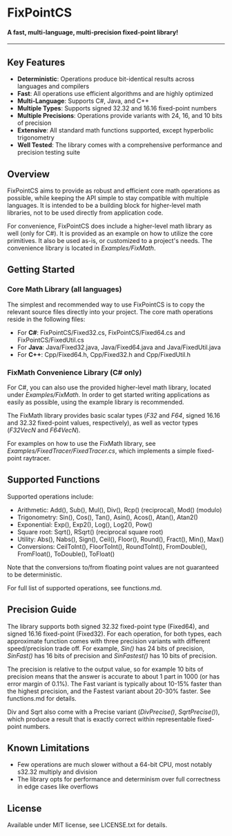 # FixPointCS

#### A fast, multi-language, multi-precision fixed-point library!

---

## Key Features

- **Deterministic**: Operations produce bit-identical results across languages and compilers
- **Fast**: All operations use efficient algorithms and are highly optimized
- **Multi-Language**: Supports C#, Java, and C++
- **Multiple Types**: Supports signed 32.32 and 16.16 fixed-point numbers
- **Multiple Precisions**: Operations provide variants with 24, 16, and 10 bits of precision
- **Extensive**: All standard math functions supported, except hyperbolic trigonometry
- **Well Tested**: The library comes with a comprehensive performance and precision testing suite

## Overview

FixPointCS aims to provide as robust and efficient core math operations as possible, while keeping
the API simple to stay compatible with multiple languages. It is intended to be a building block
for higher-level math libraries, not to be used directly from application code.

For convenience, FixPointCS does include a higher-level math library as well (only for C#). It is
provided as an example on how to utilize the core primitives. It also be used as-is, or customized
to a project's needs. The convenience library is located in *Examples/FixMath*.

## Getting Started

### Core Math Library (all languages)

The simplest and recommended way to use FixPointCS is to copy the relevant source files directly into
your project. The core math operations reside in the following files:
- For **C#**: FixPointCS/Fixed32.cs, FixPointCS/Fixed64.cs and FixPointCS/FixedUtil.cs
- For **Java**: Java/Fixed32.java, Java/Fixed64.java and Java/FixedUtil.java
- For **C++**: Cpp/Fixed64.h, Cpp/Fixed32.h and Cpp/FixedUtil.h

### FixMath Convenience Library (C# only)

For C#, you can also use the provided higher-level math library, located under *Examples/FixMath*. In
order to get started writing applications as easily as possible, using the example library is recommended.

The FixMath library provides basic scalar types (*F32* and *F64*, signed 16.16 and 32.32 fixed-point
values, respectively), as well as vector types (*F32VecN* and *F64VecN*).

For examples on how to use the FixMath library, see *Examples/FixedTracer/FixedTracer.cs*, which
implements a simple fixed-point raytracer.

## Supported Functions

Supported operations include:
- Arithmetic: Add(), Sub(), Mul(), Div(), Rcp() (reciprocal), Mod() (modulo)
- Trigonometry: Sin(), Cos(), Tan(), Asin(), Acos(), Atan(), Atan2()
- Exponential: Exp(), Exp2(), Log(), Log2(), Pow()
- Square root: Sqrt(), RSqrt() (reciprocal square root)
- Utility: Abs(), Nabs(), Sign(), Ceil(), Floor(), Round(), Fract(), Min(), Max()
- Conversions: CeilToInt(), FloorToInt(), RoundToInt(), FromDouble(), FromFloat(), ToDouble(), ToFloat()

Note that the conversions to/from floating point values are not guaranteed to be deterministic.

For full list of supported operations, see functions.md.

## Precision Guide

The library supports both signed 32.32 fixed-point type (Fixed64), and signed 16.16 fixed-point (Fixed32).
For each operation, for both types, each approximate function comes with three precision variants with
different speed/precision trade off. For example, *Sin()* has 24 bits of precision, *SinFast()* has 16
bits of precision and *SinFastest()* has 10 bits of precision.

The precision is relative to the output value, so for example 10 bits of precision means that the answer
is accurate to about 1 part in 1000 (or has error margin of 0.1%). The Fast variant is typically about
10-15% faster than the highest precision, and the Fastest variant about 20-30% faster. See functions.md
for details.

Div and Sqrt also come with a Precise variant (*DivPrecise()*, *SqrtPrecise()*), which produce a result
that is exactly correct within representable fixed-point numbers.

## Known Limitations

- Few operations are much slower without a 64-bit CPU, most notably s32.32 multiply and division
- The library opts for performance and determinism over full correctness in edge cases like overflows

## License

Available under MIT license, see LICENSE.txt for details.

